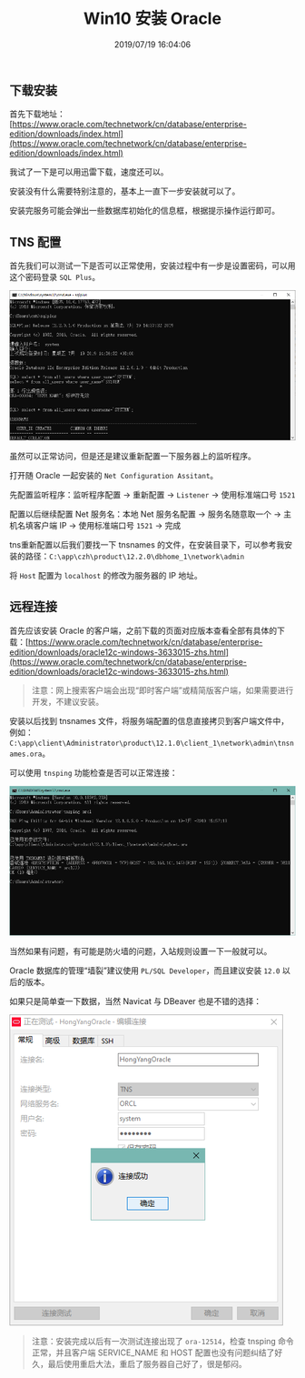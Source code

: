 ﻿---
title: "Win10 安装 Oracle"
date: "2019/07/19 16:04:06"
updated: "2020/02/11 13:49:16"
permalink: "win10-installs-oracle/"
categories:
 - [开发, 数据库, Oracle]
---

## 下载安装

首先下载地址：[https://www.oracle.com/technetwork/cn/database/enterprise-edition/downloads/index.html](https://www.oracle.com/technetwork/cn/database/enterprise-edition/downloads/index.html)

我试了一下是可以用迅雷下载，速度还可以。

安装没有什么需要特别注意的，基本上一直下一步安装就可以了。

安装完服务可能会弹出一些数据库初始化的信息框，根据提示操作运行即可。

## TNS 配置

首先我们可以测试一下是否可以正常使用，安装过程中有一步是设置密码，可以用这个密码登录 `SQL Plus`。

![oracle1](./190719-win10-installs-oracle-01.png)

虽然可以正常访问，但是还是建议重新配置一下服务器上的监听程序。

打开随 Oracle 一起安装的 `Net Configuration Assitant`。

先配置监听程序：监听程序配置 -> 重新配置 -> `Listener` -> 使用标准端口号 `1521`

配置以后继续配置 Net 服务名：本地 Net 服务名配置 -> 服务名随意取一个 -> 主机名填客户端 IP -> 使用标准端口号 `1521` -> 完成

tns重新配置以后我们要找一下 tnsnames 的文件，在安装目录下，可以参考我安装的路径：`C:\app\czh\product\12.2.0\dbhome_1\network\admin`

将 `Host` 配置为 `localhost` 的修改为服务器的 IP 地址。

## 远程连接

首先应该安装 Oracle 的客户端，之前下载的页面对应版本查看全部有具体的下载：[https://www.oracle.com/technetwork/cn/database/enterprise-edition/downloads/oracle12c-windows-3633015-zhs.html](https://www.oracle.com/technetwork/cn/database/enterprise-edition/downloads/oracle12c-windows-3633015-zhs.html)

> 注意：网上搜索客户端会出现“即时客户端”或精简版客户端，如果需要进行开发，不建议安装。

安装以后找到 tnsnames 文件，将服务端配置的信息直接拷贝到客户端文件中，例如：`C:\app\client\Administrator\product\12.1.0\client_1\network\admin\tnsnames.ora`。

可以使用 `tnsping` 功能检查是否可以正常连接：

![oracle2](./190719-win10-installs-oracle-02.png)

当然如果有问题，有可能是防火墙的问题，入站规则设置一下一般就可以。 

Oracle 数据库的管理“墙裂”建议使用 `PL/SQL Developer`，而且建议安装 `12.0` 以后的版本。

如果只是简单查一下数据，当然 Navicat 与 DBeaver 也是不错的选择：

![oracle3](./190719-win10-installs-oracle-03.png)

> 注意：安装完成以后有一次测试连接出现了 `ora-12514`，检查 tnsping 命令正常，并且客户端 SERVICE_NAME 和 HOST 配置也没有问题纠结了好久，最后使用重启大法，重启了服务器自己好了，很是郁闷。
